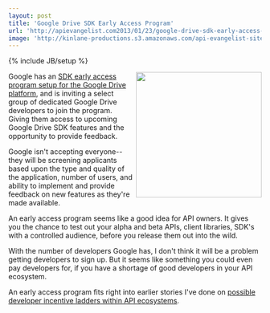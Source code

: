 ```yaml
---
layout: post
title: 'Google Drive SDK Early Access Program'
url: 'http://apievangelist.com2013/01/23/google-drive-sdk-early-access-program/'
image: 'http://kinlane-productions.s3.amazonaws.com/api-evangelist-site/blog/Google-Drive-SDK-Early-Access-Program.png'
---
```

{% include JB/setup %}
<p>
     <a href=https://developers.google.com/drive/earlyaccess target=_blank><img src=https://s3.amazonaws.com/kinlane-productions/google/Google-Drive-SDK-Early-Access-Program.png  width=250 align=right /></a>
</p>
<p>
     Google has an <a href=http://googleappsdeveloper.blogspot.com/2013/01/join-google-drive-sdk-early-access.html?utm_source=feedburner&amp;utm_medium=feed&amp;utm_campaign=Feed%3A+GoogleAppsDeveloperBlog+%28Google+Apps+Developer+Blog%29>SDK early access program setup for the Google Drive platform</a>, and is inviting a select group of dedicated Google Drive developers to join the program. Giving them access to upcoming Google Drive SDK features and the opportunity to provide feedback.
</p>
<p>
     Google isn't accepting everyone--they will be screening applicants based upon the type and quality of the application, number of users, and ability to implement and provide feedback on new features as they're made available.
</p>
<p>
     An early access program seems like a good idea for API owners. It gives you the chance to test out your alpha and beta APIs, client libraries, SDK's with a controlled audience, before you release them out into the wild.
</p>
<p>
     With the number of developers Google has, I don't think it will be a problem getting developers to sign up. But it seems like something you could even pay developers for, if you have a shortage of good developers in your API ecosystem.
</p>
<p>
     An early access program fits right into earlier stories I've done on <a title=possible developer incentive ladders within API ecosystems href=http://apievangelist.com/2011/10/24/incentivize-your-api-developers-to-contribute-with-lower-pricing/index.php>possible developer incentive ladders within API ecosystems</a>.
</p>
